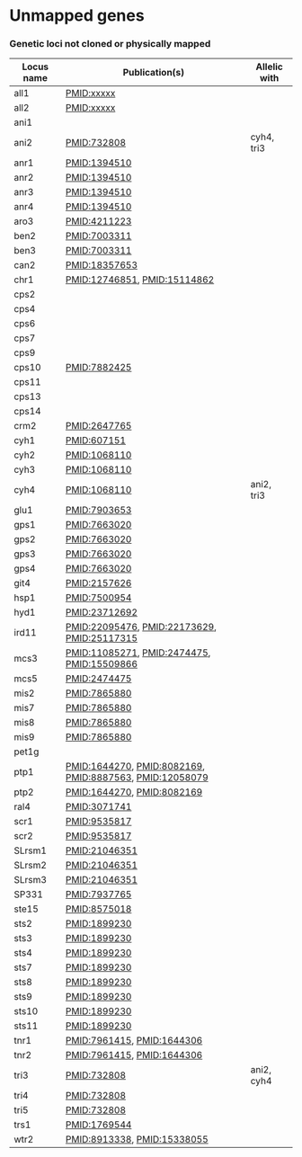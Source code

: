 # Unmapped genes

### Genetic loci not cloned or physically mapped

<table>
 <thead>
  <tr>
   <th>Locus name</th>
   <th>Publication(s)</th>
   <th>Allelic with</th>
  </tr>
 </thead>
 <tbody>
 <tr>
  <td>all1</td>
  <td><a href="http://www.ncbi.nlm.nih.gov/pubmed?term=xxxxx">PMID:xxxxx</a></td>
  <td>&nbsp;</td>
 </tr>
 <tr>
  <td>all2</td>
  <td><a href="http://www.ncbi.nlm.nih.gov/pubmed?term=xxxxx">PMID:xxxxx</a></td>
  <td>&nbsp;</td>
 </tr>
 <tr>
  <td>ani1</td>
  <td>&nbsp;</td>
  <td>&nbsp;</td>
 </tr>
 <tr>
  <td>ani2</td>
  <td><a href="http://www.ncbi.nlm.nih.gov/pubmed?term=732808">PMID:732808</a></td>
  <td>cyh4, tri3</td>
 </tr>
 <tr>
  <td>anr1</td>
  <td><a href="http://www.ncbi.nlm.nih.gov/pubmed?term=1394510">PMID:1394510</a></td>
  <td>&nbsp;</td>
 </tr>
 <tr>
  <td>anr2</td>
  <td><a href="http://www.ncbi.nlm.nih.gov/pubmed?term=1394510">PMID:1394510</a></td>
  <td>&nbsp;</td>
 </tr>
 <tr>
  <td>anr3</td>
  <td><a href="http://www.ncbi.nlm.nih.gov/pubmed?term=1394510">PMID:1394510</a></td>
  <td>&nbsp;</td>
 </tr>
 <tr>
  <td>anr4</td>
  <td><a href="http://www.ncbi.nlm.nih.gov/pubmed?term=1394510">PMID:1394510</a></td>
  <td>&nbsp;</td>
 </tr>
 <tr>
  <td>aro3</td>
  <td><a href="http://www.ncbi.nlm.nih.gov/pubmed?term=4211223">PMID:4211223</a></td>
  <td>&nbsp;</td>
 </tr>
 <tr>
  <td>ben2</td>
  <td><a href="http://www.ncbi.nlm.nih.gov/pubmed?term=7003311">PMID:7003311</a></td>
  <td>&nbsp;</td>
 </tr>
 <tr>
  <td>ben3</td>
  <td><a href="http://www.ncbi.nlm.nih.gov/pubmed?term=7003311">PMID:7003311</a></td>
  <td>&nbsp;</td>
 </tr>
 <tr>
  <td>can2</td>
  <td><a href="http://www.ncbi.nlm.nih.gov/pubmed?term=18357653">PMID:18357653</a></td>
  <td>&nbsp;</td>
 </tr>
 <tr>
  <td>chr1</td>
  <td><a href="http://www.ncbi.nlm.nih.gov/pubmed?term=12746851">PMID:12746851</a>, <a href="http://www.ncbi.nlm.nih.gov/pubmed?term=15114862">PMID:15114862</a></td>
  <td>&nbsp;</td>
 </tr>
 <tr>
  <td>cps2</td>
  <td>&nbsp;</td>
  <td>&nbsp;</td>
 </tr>
 <tr>
  <td>cps4</td>
  <td>&nbsp;</td>
  <td>&nbsp;</td>
 </tr>
 <tr>
  <td>cps6</td>
  <td>&nbsp;</td>
  <td>&nbsp;</td>
 </tr>
 <tr>
  <td>cps7</td>
  <td>&nbsp;</td>
  <td>&nbsp;</td>
 </tr>
 <tr>
  <td>cps9</td>
  <td>&nbsp;</td>
  <td>&nbsp;</td>
 </tr>
 <tr>
  <td>cps10</td>
  <td><a href="http://www.ncbi.nlm.nih.gov/pubmed?term=7882425">PMID:7882425</a></td>
  <td>&nbsp;</td>
 <tr>
  <td>cps11</td>
  <td>&nbsp;</td>
  <td>&nbsp;</td>
 </tr>
 <tr>
  <td>cps13</td>
  <td>&nbsp;</td>
  <td>&nbsp;</td>
 </tr>
 <tr>
  <td>cps14</td>
  <td>&nbsp;</td>
  <td>&nbsp;</td>
 <tr>
  <td>crm2</td>
  <td><a href="http://www.ncbi.nlm.nih.gov/pubmed?term=2647765">PMID:2647765</a></td>
  <td>&nbsp;</td>
 </tr>
 <tr>
  <td>cyh1</td>
  <td><a href="http://www.ncbi.nlm.nih.gov/pubmed?term=607151">PMID:607151</a></td>
  <td>&nbsp;</td>
 </tr>
 <tr>
  <td>cyh2</td>
  <td><a href="http://www.ncbi.nlm.nih.gov/pubmed?term=1068110">PMID:1068110</a></td>
  <td>&nbsp;</td>
 </tr>
 <tr>
  <td>cyh3</td>
  <td><a href="http://www.ncbi.nlm.nih.gov/pubmed?term=1068110">PMID:1068110</a></td>
  <td>&nbsp;</td>
 </tr>
 <tr>
  <td>cyh4</td>
  <td><a href="http://www.ncbi.nlm.nih.gov/pubmed?term=1068110">PMID:1068110</a></td>
  <td>ani2, tri3</td>
 </tr>
 <tr>
  <td>glu1</td>
  <td><a href="http://www.ncbi.nlm.nih.gov/pubmed?term=7903653">PMID:7903653</a></td>
  <td>&nbsp;</td>
 </tr>
 <tr>
  <td>gps1</td>
  <td><a href="http://www.ncbi.nlm.nih.gov/pubmed?term=7663020">PMID:7663020</a></td>
  <td>&nbsp;</td>
 </tr>
 <tr>
  <td>gps2</td>
  <td><a href="http://www.ncbi.nlm.nih.gov/pubmed?term=7663020">PMID:7663020</a></td>
  <td>&nbsp;</td>
 </tr>
 <tr>
  <td>gps3</td>
  <td><a href="http://www.ncbi.nlm.nih.gov/pubmed?term=7663020">PMID:7663020</a></td>
  <td>&nbsp;</td>
 </tr>
 <tr>
  <td>gps4</td>
  <td><a href="http://www.ncbi.nlm.nih.gov/pubmed?term=7663020">PMID:7663020</a></td>
  <td>&nbsp;</td>
 </tr>
 <tr>
  <td>git4</td>
  <td><a href="http://www.ncbi.nlm.nih.gov/pubmed?term=2157626">PMID:2157626</a></td>
  <td>&nbsp;</td>
 </tr>
 <tr>
  <td>hsp1</td>
  <td><a href="http://www.ncbi.nlm.nih.gov/pubmed?term=7500954">PMID:7500954</a></td>
  <td>&nbsp;</td>
 </tr>
 <tr>
  <td>hyd1</td>
  <td><a href="http://www.ncbi.nlm.nih.gov/pubmed?term=23712692">PMID:23712692</a></td>
  <td>&nbsp;</td>
 </tr>
 <tr>
  <td>ird11</td>
  <td><a href="http://www.ncbi.nlm.nih.gov/pubmed?term=22095476">PMID:22095476</a>, <a href="http://www.ncbi.nlm.nih.gov/pubmed?term=22173629">PMID:22173629</a>, <a href="http://www.ncbi.nlm.nih.gov/pubmed?term=25117315">PMID:25117315</a></td>
  <td>&nbsp;</td>
 </tr>
 <tr>
  <td>mcs3</td>
  <td><a href="http://www.ncbi.nlm.nih.gov/pubmed?term=11085271">PMID:11085271</a>, <a href="http://www.ncbi.nlm.nih.gov/pubmed?term=2474475">PMID:2474475</a>, <a href="http://www.ncbi.nlm.nih.gov/pubmed?term=15509866">PMID:15509866</a></td>
  <td>&nbsp;</td>
 </tr>
 <tr>
  <td>mcs5</td>
  <td><a href="http://www.ncbi.nlm.nih.gov/pubmed?term=2474475">PMID:2474475</a></td>
  <td>&nbsp;</td>
 </tr>
 <tr>
  <td>mis2</td>
  <td><a href="http://www.ncbi.nlm.nih.gov/pubmed?term=7865880">PMID:7865880</a></td>
  <td>&nbsp;</td>
 </tr>
 <tr>
  <td>mis7</td>
  <td><a href="http://www.ncbi.nlm.nih.gov/pubmed?term=7865880">PMID:7865880</a></td>
  <td>&nbsp;</td>
 </tr>
 <tr>
  <td>mis8</td>
  <td><a href="http://www.ncbi.nlm.nih.gov/pubmed?term=7865880">PMID:7865880</a></td>
  <td>&nbsp;</td>
 </tr>
 <tr>
  <td>mis9</td>
  <td><a href="http://www.ncbi.nlm.nih.gov/pubmed?term=7865880">PMID:7865880</a></td>
  <td>&nbsp;</td>
 </tr>
 <tr>
  <td>pet1g</td>
  <td>&nbsp;</td>
  <td>&nbsp;</td>
 </tr>
 <tr>
  <td>ptp1</td>
  <td><a href="http://www.ncbi.nlm.nih.gov/pubmed?term=1644270">PMID:1644270</a>, <a href="http://www.ncbi.nlm.nih.gov/pubmed?term=8082169">PMID:8082169</a>, <a href="http://www.ncbi.nlm.nih.gov/pubmed?term=8887563">PMID:8887563</a>, <a href="http://www.ncbi.nlm.nih.gov/pubmed?term=12058079">PMID:12058079</a></td>
  <td>&nbsp;</td>
 </tr>
 <tr>
  <td>ptp2</td>
  <td><a href="http://www.ncbi.nlm.nih.gov/pubmed?term=1644270">PMID:1644270</a>, <a href="http://www.ncbi.nlm.nih.gov/pubmed?term=8082169">PMID:8082169</a></td>
  <td>&nbsp;</td>
 </tr>
 <tr>
  <td>ral4</td>
  <td><a href="http://www.ncbi.nlm.nih.gov/pubmed?term=3071741">PMID:3071741</a></td>
  <td>&nbsp;</td>
 </tr>
 <tr>
  <td>scr1</td>
  <td><a href="http://www.ncbi.nlm.nih.gov/pubmed?term=9535817">PMID:9535817</a></td>
  <td>&nbsp;</td>
 </tr>
 <tr>
  <td>scr2</td>
  <td><a href="http://www.ncbi.nlm.nih.gov/pubmed?term=9535817">PMID:9535817</a></td>
  <td>&nbsp;</td>
 </tr>
 <tr>
  <td>SLrsm1</td>
  <td><a href="http://www.ncbi.nlm.nih.gov/pubmed?term=21046351">PMID:21046351</a></td>
  <td>&nbsp;</td>
 </tr>
 <tr>
  <td>SLrsm2</td>
  <td><a href="http://www.ncbi.nlm.nih.gov/pubmed?term=21046351">PMID:21046351</a></td>
  <td>&nbsp;</td>
 </tr>
 <tr>
  <td>SLrsm3</td>
  <td><a href="http://www.ncbi.nlm.nih.gov/pubmed?term=21046351">PMID:21046351</a></td>
  <td>&nbsp;</td>
 </tr>
 <tr>
  <td>SP331</td>
  <td><a href="http://www.ncbi.nlm.nih.gov/pubmed?term=7937765">PMID:7937765</a></td>
  <td>&nbsp;</td>
 </tr>
 <tr>
  <td>ste15</td>
  <td><a href="http://www.ncbi.nlm.nih.gov/pubmed?term=8575018">PMID:8575018</a></td>
  <td>&nbsp;</td>
 </tr>
 <tr>
  <td>sts2</td>
  <td><a href="http://www.ncbi.nlm.nih.gov/pubmed?term=1899230">PMID:1899230</a></td>
  <td>&nbsp;</td>
 </tr>
 <tr>
  <td>sts3</td>
  <td><a href="http://www.ncbi.nlm.nih.gov/pubmed?term=1899230">PMID:1899230</a></td>
  <td>&nbsp;</td>
 </tr>
 <tr>
  <td>sts4</td>
  <td><a href="http://www.ncbi.nlm.nih.gov/pubmed?term=1899230">PMID:1899230</a></td>
  <td>&nbsp;</td>
 </tr>
 <tr>
  <td>sts7</td>
  <td><a href="http://www.ncbi.nlm.nih.gov/pubmed?term=1899230">PMID:1899230</a></td>
  <td>&nbsp;</td>
 </tr>
 <tr>
  <td>sts8</td>
  <td><a href="http://www.ncbi.nlm.nih.gov/pubmed?term=1899230">PMID:1899230</a></td>
  <td>&nbsp;</td>
 </tr>
 <tr>
  <td>sts9</td>
  <td><a href="http://www.ncbi.nlm.nih.gov/pubmed?term=1899230">PMID:1899230</a></td>
  <td>&nbsp;</td>
 </tr>
 <tr>
  <td>sts10</td>
  <td><a href="http://www.ncbi.nlm.nih.gov/pubmed?term=1899230">PMID:1899230</a></td>
  <td>&nbsp;</td>
 </tr>
 <tr>
  <td>sts11</td>
  <td><a href="http://www.ncbi.nlm.nih.gov/pubmed?term=1899230">PMID:1899230</a></td>
  <td>&nbsp;</td>
 </tr>
 <tr>
  <td>tnr1</td>
  <td><a href="http://www.ncbi.nlm.nih.gov/pubmed?term=7961415">PMID:7961415</a>, <a href="http://www.ncbi.nlm.nih.gov/pubmed?term=1644306">PMID:1644306</a></td>
  <td>&nbsp;</td>
 </tr>
 <tr>
  <td>tnr2</td>
  <td><a href="http://www.ncbi.nlm.nih.gov/pubmed?term=7961415">PMID:7961415</a>, <a href="http://www.ncbi.nlm.nih.gov/pubmed?term=1644306">PMID:1644306</a></td>
  <td>&nbsp;</td>
 </tr>
 <tr>
  <td>tri3</td>
  <td><a href="http://www.ncbi.nlm.nih.gov/pubmed?term=732808">PMID:732808</a></td>
  <td>ani2, cyh4</td>
 </tr>
 <tr>
  <td>tri4</td>
  <td><a href="http://www.ncbi.nlm.nih.gov/pubmed?term=732808">PMID:732808</a></td>
  <td>&nbsp;</td>
 </tr>
 <tr>
  <td>tri5</td>
  <td><a href="http://www.ncbi.nlm.nih.gov/pubmed?term=732808">PMID:732808</a></td>
  <td>&nbsp;</td>
 </tr>
 <tr>
  <td>trs1</td>
  <td><a href="http://www.ncbi.nlm.nih.gov/pubmed?term=1769544">PMID:1769544</a></td>
  <td>&nbsp;</td>
 </tr>
 <tr>
  <td>wtr2</td>
  <td><a href="http://www.ncbi.nlm.nih.gov/pubmed?term=8913338">PMID:8913338</a>, <a href="http://www.ncbi.nlm.nih.gov/pubmed?term=15338055">PMID:15338055</a></td>
  <td>&nbsp;</td>
 </tr>
 </tbody>
</table>

